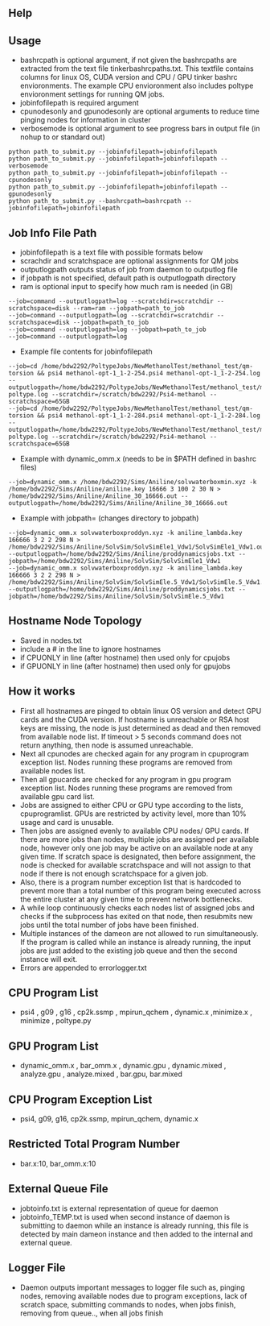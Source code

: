## Help

## Usage
* bashrcpath is optional argument, if not given the bashrcpaths are extracted from the text file tinkerbashrcpaths.txt. This textfile contains columns for linux OS, CUDA version and CPU / GPU tinker bashrc envioronments. The example CPU envioronment also includes poltype envioronment settings for running QM jobs.
* jobinfofilepath is required argument
* cpunodesonly and gpunodesonly are optional arguments to reduce time pinging nodes for information in cluster 
* verbosemode is optional argument to see progress bars in output file (in nohup to or standard out)
```
python path_to_submit.py --jobinfofilepath=jobinfofilepath
python path_to_submit.py --jobinfofilepath=jobinfofilepath --verbosemode
python path_to_submit.py --jobinfofilepath=jobinfofilepath --cpunodesonly
python path_to_submit.py --jobinfofilepath=jobinfofilepath --gpunodesonly
python path_to_submit.py --bashrcpath=bashrcpath --jobinfofilepath=jobinfofilepath

```

## Job Info File Path
* jobinfofilepath is a text file with possible formats below
* scrachdir and scratchspace are optional assignments for QM jobs
* outputlogpath outputs status of job from daemon to outputlog file 
* if jobpath is not specified, default path is outputlogpath directory
* ram is optional input to specify how much ram is needed (in GB)

```
--job=command --outputlogpath=log --scratchdir=scratchdir --scratchspace=disk --ram=ram --jobpath=path_to_job
--job=command --outputlogpath=log --scratchdir=scratchdir --scratchspace=disk --jobpath=path_to_job
--job=command --outputlogpath=log --jobpath=path_to_job
--job=command --outputlogpath=log
```

* Example file contents for jobinfofilepath
```
--job=cd /home/bdw2292/PoltypeJobs/NewMethanolTest/methanol_test/qm-torsion && psi4 methanol-opt-1_1-2-254.psi4 methanol-opt-1_1-2-254.log --outputlogpath=/home/bdw2292/PoltypeJobs/NewMethanolTest/methanol_test/methanol-poltype.log --scratchdir=/scratch/bdw2292/Psi4-methanol --scratchspace=65GB
--job=cd /home/bdw2292/PoltypeJobs/NewMethanolTest/methanol_test/qm-torsion && psi4 methanol-opt-1_1-2-284.psi4 methanol-opt-1_1-2-284.log --outputlogpath=/home/bdw2292/PoltypeJobs/NewMethanolTest/methanol_test/methanol-poltype.log --scratchdir=/scratch/bdw2292/Psi4-methanol --scratchspace=65GB
```

* Example with dynamic_omm.x (needs to be in $PATH defined in bashrc files)
```
--job=dynamic_omm.x /home/bdw2292/Sims/Aniline/solvwaterboxmin.xyz -k /home/bdw2292/Sims/Aniline/aniline.key 16666 3 100 2 30 N > /home/bdw2292/Sims/Aniline/Aniline_30_16666.out --outputlogpath=/home/bdw2292/Sims/Aniline/Aniline_30_16666.out
```
* Example with jobpath= (changes directory to jobpath)
```
--job=dynamic_omm.x solvwaterboxproddyn.xyz -k aniline_lambda.key 166666 3 2 2 298 N > /home/bdw2292/Sims/Aniline/SolvSim/SolvSimEle1_Vdw1/SolvSimEle1_Vdw1.out --outputlogpath=/home/bdw2292/Sims/Aniline/proddynamicsjobs.txt --jobpath=/home/bdw2292/Sims/Aniline/SolvSim/SolvSimEle1_Vdw1
--job=dynamic_omm.x solvwaterboxproddyn.xyz -k aniline_lambda.key 166666 3 2 2 298 N > /home/bdw2292/Sims/Aniline/SolvSim/SolvSimEle.5_Vdw1/SolvSimEle.5_Vdw1.out --outputlogpath=/home/bdw2292/Sims/Aniline/proddynamicsjobs.txt --jobpath=/home/bdw2292/Sims/Aniline/SolvSim/SolvSimEle.5_Vdw1
```



## Hostname Node Topology
* Saved in nodes.txt
* include a \# in the line to ignore hostnames
* if CPUONLY in line (after hostname) then used only for cpujobs
* if GPUONLY in line (after hostname) then used only for gpujobs


## How it works
* First all hostnames are pinged to obtain linux OS version and detect GPU cards and the CUDA version. If hostname is unreachable or RSA host keys are missing, the node is just determined as dead and then removed from available node list. If timeout > 5 seconds command does not return anything, then node is assumed unreachable.
* Next all cpunodes are checked again for any program in cpuprogram exception list. Nodes running these programs are removed from available nodes list.
* Then all gpucards are checked for any program in gpu program exception list. Nodes running these programs are removed from available gpu card list.
* Jobs are assigned to either CPU or GPU type according to the lists, cpuprogramlist. GPUs are restricted by activity level, more than 10% usage and card is unusable.
* Then jobs are assigned evenly to available CPU nodes/ GPU cards. If there are more jobs than nodes, multiple jobs are assigned per available node, however only one job may be active on an available node at any given time. If scratch space is designated, then before assignment, the node is checked for available scratchspace and will not assign to that node if there is not enough scratchspace for a given job.
* Also, there is a program number exception list that is hardcoded to prevent more than a total number of this program being executed across the entire cluster at any given time to prevent network bottlenecks.
* A while loop continuously checks each nodes list of assigned jobs and checks if the subprocess has exited on that node, then resubmits new jobs until the total number of jobs have been finished. 
* Multiple instances of the dameon are not allowed to run simultaneously. If the program is called while an instance is already running, the input jobs are just added to the existing job queue and then the second instance will exit.
* Errors are appended to errorlogger.txt 

## CPU Program List
* psi4 , g09 , g16 , cp2k.ssmp , mpirun_qchem , dynamic.x ,minimize.x , minimize , poltype.py

## GPU Program List
* dynamic_omm.x , bar_omm.x , dynamic.gpu , dynamic.mixed , analyze.gpu , analyze.mixed , bar.gpu, bar.mixed
 
## CPU Program Exception List
* psi4, g09, g16, cp2k.ssmp, mpirun_qchem, dynamic.x

## Restricted Total Program Number
* bar.x:10, bar_omm.x:10

## External Queue File
* jobtoinfo.txt is external representation of queue for daemon
* jobtoinfo_TEMP.txt is used when second instance of daemon is submitting to daemon while an instance is already running, this file is detected by main dameon instance and then added to the internal and external queue.

## Logger File
* Daemon outputs important messages to logger file such as, pinging nodes, removing available nodes due to program exceptions, lack of scratch space, submitting commands to nodes, when jobs finish, removing from queue.., when all jobs finish

